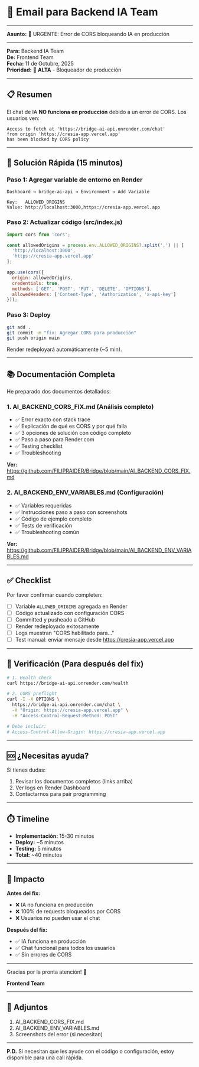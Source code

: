 # 📧 Email para Backend IA Team

---

**Asunto:** 🚨 URGENTE: Error de CORS bloqueando IA en producción

---

**Para:** Backend IA Team  
**De:** Frontend Team  
**Fecha:** 11 de Octubre, 2025  
**Prioridad:** 🔴 **ALTA** - Bloqueador de producción

---

## 📋 Resumen

El chat de IA **NO funciona en producción** debido a un error de CORS. Los usuarios ven:

```
Access to fetch at 'https://bridge-ai-api.onrender.com/chat' 
from origin 'https://cresia-app.vercel.app' 
has been blocked by CORS policy
```

---

## 🎯 Solución Rápida (15 minutos)

### Paso 1: Agregar variable de entorno en Render

```
Dashboard → bridge-ai-api → Environment → Add Variable

Key:   ALLOWED_ORIGINS
Value: http://localhost:3000,https://cresia-app.vercel.app
```

### Paso 2: Actualizar código (src/index.js)

```javascript
import cors from 'cors';

const allowedOrigins = process.env.ALLOWED_ORIGINS?.split(',') || [
  'http://localhost:3000',
  'https://cresia-app.vercel.app'
];

app.use(cors({
  origin: allowedOrigins,
  credentials: true,
  methods: ['GET', 'POST', 'PUT', 'DELETE', 'OPTIONS'],
  allowedHeaders: ['Content-Type', 'Authorization', 'x-api-key']
}));
```

### Paso 3: Deploy

```bash
git add .
git commit -m "fix: Agregar CORS para producción"
git push origin main
```

Render redeployará automáticamente (~5 min).

---

## 📚 Documentación Completa

He preparado dos documentos detallados:

### 1. **AI_BACKEND_CORS_FIX.md** (Análisis completo)
- ✅ Error exacto con stack trace
- ✅ Explicación de qué es CORS y por qué falla
- ✅ 3 opciones de solución con código completo
- ✅ Paso a paso para Render.com
- ✅ Testing checklist
- ✅ Troubleshooting

**Ver:** https://github.com/FILIPRAIDER/Bridge/blob/main/AI_BACKEND_CORS_FIX.md

### 2. **AI_BACKEND_ENV_VARIABLES.md** (Configuración)
- ✅ Variables requeridas
- ✅ Instrucciones paso a paso con screenshots
- ✅ Código de ejemplo completo
- ✅ Tests de verificación
- ✅ Troubleshooting común

**Ver:** https://github.com/FILIPRAIDER/Bridge/blob/main/AI_BACKEND_ENV_VARIABLES.md

---

## ✅ Checklist

Por favor confirmar cuando completen:

- [ ] Variable `ALLOWED_ORIGINS` agregada en Render
- [ ] Código actualizado con configuración CORS
- [ ] Committed y pusheado a GitHub
- [ ] Render redeployado exitosamente
- [ ] Logs muestran "CORS habilitado para..."
- [ ] Test manual: enviar mensaje desde https://cresia-app.vercel.app

---

## 🧪 Verificación (Para después del fix)

```bash
# 1. Health check
curl https://bridge-ai-api.onrender.com/health

# 2. CORS preflight
curl -I -X OPTIONS \
  https://bridge-ai-api.onrender.com/chat \
  -H "Origin: https://cresia-app.vercel.app" \
  -H "Access-Control-Request-Method: POST"

# Debe incluir:
# Access-Control-Allow-Origin: https://cresia-app.vercel.app
```

---

## 🆘 ¿Necesitas ayuda?

Si tienes dudas:
1. Revisar los documentos completos (links arriba)
2. Ver logs en Render Dashboard
3. Contactarnos para pair programming

---

## ⏱️ Timeline

- **Implementación:** 15-30 minutos
- **Deploy:** ~5 minutos
- **Testing:** 5 minutos
- **Total:** ~40 minutos

---

## 🎯 Impacto

**Antes del fix:**
- ❌ IA no funciona en producción
- ❌ 100% de requests bloqueados por CORS
- ❌ Usuarios no pueden usar el chat

**Después del fix:**
- ✅ IA funciona en producción
- ✅ Chat funcional para todos los usuarios
- ✅ Sin errores de CORS

---

Gracias por la pronta atención! 🚀

**Frontend Team**

---

## 📎 Adjuntos

1. AI_BACKEND_CORS_FIX.md
2. AI_BACKEND_ENV_VARIABLES.md
3. Screenshots del error (si necesitan)

---

**P.D.** Si necesitan que les ayude con el código o configuración, estoy disponible para una call rápida.
